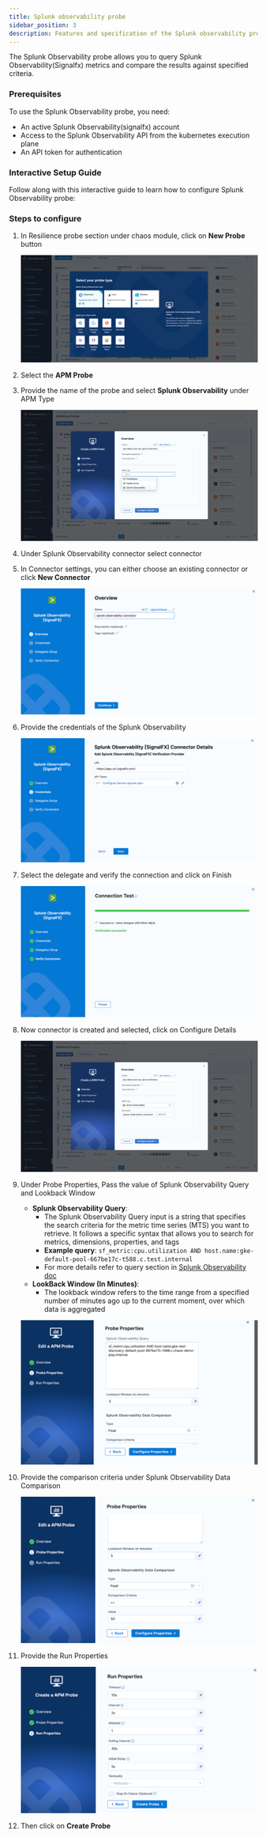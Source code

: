 ```yaml
---
title: Splunk observability probe
sidebar_position: 3
description: Features and specification of the Splunk observability probe
---
```


The Splunk Observability probe allows you to query Splunk Observability(Signalfx) metrics and compare the results against specified criteria.

### Prerequisites
To use the Splunk Observability probe, you need:

* An active Splunk Observability(signalfx) account
* Access to the Splunk Observability API from the kubernetes execution plane
* An API token for authentication

### Interactive Setup Guide

Follow along with this interactive guide to learn how to configure Splunk Observability probe:

<DocVideo src="https://app.tango.us/app/embed/e1f8d801-e55a-4e1d-a831-75b1d1a48142?skipCover=false&defaultListView=false&skipBranding=false&makeViewOnly=false&hideAuthorAndDetails=true" title="Create Splunk Observability APM Probe" />

### Steps to configure

1. In Resilience probe section under chaos module, click on **New Probe** button

    ![Create Splunk Probe](../static/splunk-probe/create-splunk-probe.png)

2. Select the **APM Probe**
3. Provide the name of the probe and select **Splunk Observability** under APM Type

    ![Select Splunk Observability Probe](../static/splunk-probe/select-splunk-probe.png)

4. Under Splunk Observability connector select connector
5. In Connector settings, you can either choose an existing connector or click **New Connector**

    ![Create Splunk Connector](../static/splunk-probe/create-splunk-connector.png)

6. Provide the credentials of the Splunk Observability

    ![Splunk Credentials](../static/splunk-probe/splunk-credentials.png)

7. Select the delegate and verify the connection and click on Finish

    ![Delegate](../static/splunk-probe/delegate.png)

8. Now connector is created and selected, click on Configure Details

    ![Configure Details](../static/splunk-probe/configure-details.png)

9. Under Probe Properties, Pass the value of Splunk Observability Query and Lookback Window
   * **Splunk Observability Query**:
     * The Splunk Observability Query input is a string that specifies the search criteria for the metric time series (MTS) you want to retrieve. It follows a specific syntax that allows you to search for metrics, dimensions, properties, and tags
     * **Example query**: `sf_metric:cpu.utilization AND host.name:gke-default-pool-667be17c-t588.c.test.internal`
     * For more details refer to query section in [Splunk Observability doc](https://dev.splunk.com/observability/reference/api/retrieve_timeserieswindow/latest)
   * **LookBack Window (In Minutes)**:
     * The lookback window refers to the time range from a specified number of minutes ago up to the current moment, over which data is aggregated

    ![Lookback Window](../static/splunk-probe/lookback-window.png)

10. Provide the comparison criteria under Splunk Observability Data Comparison

    ![Splunk Data Comparison](../static/splunk-probe/splunk-data-comparison.png)

11. Provide the Run Properties

    ![Run Properties](../static/splunk-probe/run-properties.png)

12. Then click on **Create Probe**
